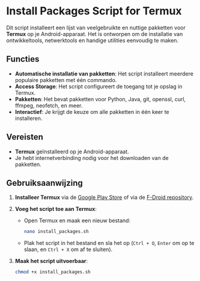 # Install Packages Script for Termux

Dit script installeert een lijst van veelgebruikte en nuttige pakketten voor **Termux** op je Android-apparaat. Het is ontworpen om de installatie van ontwikkeltools, netwerktools en handige utilities eenvoudig te maken.

## Functies

- **Automatische installatie van pakketten**: Het script installeert meerdere populaire pakketten met één commando.
- **Access Storage**: Het script configureert de toegang tot je opslag in Termux.
- **Pakketten**: Het bevat pakketten voor Python, Java, git, openssl, curl, ffmpeg, neofetch, en meer.
- **Interactief**: Je krijgt de keuze om alle pakketten in één keer te installeren.

## Vereisten

- **Termux** geïnstalleerd op je Android-apparaat.
- Je hebt internetverbinding nodig voor het downloaden van de pakketten.

## Gebruiksaanwijzing

1. **Installeer Termux** via de [Google Play Store](https://play.google.com/store/apps/details?id=com.termux) of via de [F-Droid repository](https://f-droid.org/packages/com.termux/).
   
2. **Voeg het script toe aan Termux**:
   - Open Termux en maak een nieuw bestand:
     ```bash
     nano install_packages.sh
     ```
   - Plak het script in het bestand en sla het op (`Ctrl + O`, `Enter` om op te slaan, en `Ctrl + X` om af te sluiten).

3. **Maak het script uitvoerbaar**:
   ```bash
   chmod +x install_packages.sh

